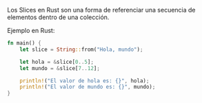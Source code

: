 Los Slices en Rust son una forma de referenciar una secuencia de elementos dentro de una colección\.

Ejemplo en Rust:

```rust
fn main() {
    let slice = String::from("Hola, mundo");

    let hola = &slice[0..5];
    let mundo = &slice[7..12];

    println!("El valor de hola es: {}", hola);
    println!("El valor de mundo es: {}", mundo);
}
```